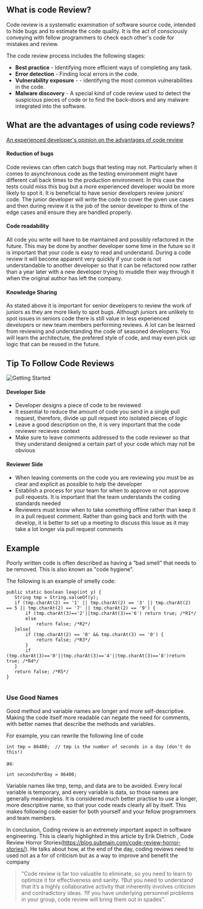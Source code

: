 ## What is code Review?
Code review is a systematic examination of software source code, intended to hide bugs and to estimate the code quality. It is the act of consciously conveying with fellow programmers to check each other's code for mistakes and review.


The code review process includes the following stages:
- **Best practice** - Identifying more efficient ways of completing any task.
- **Error detection** - Finding local errors in the code.
- **Vulnerability exposure** - - identifying the most common vulnerabilities in the code.
- **Malware discovery** - A special kind of code review used to detect the suspicious pieces of code or to find the back-doors and any malware integrated into the software.


## What are the advantages of using code reviews? 

[An experienced developer's opinion on the advantages of code review](https://simpleprogrammer.com/why-code-reviews-make-better-code-teams/)
#### Reduction of bugs
Code reviews can often catch bugs that testing may not. Particularly when it comes to asynchronous code as the testing environment might have different call back times to the production environment. In this case the tests could miss this bug but a more experienced developer would be more likely to spot it. It is beneficial to have senior developers review juniors' code. The junior developer will write the code to cover the given use cases and then during review it is the job of the senior developer to think of the edge cases and ensure they are handled properly.
#### Code readability
All code you write will have to be maintained and possibly refactored in the future. This may be done by another developer some time in the future so it is important that your code is easy to read and understand. During a code review it will become apparent very quickly if your code is not understandable to another developer so that it can be refactored now rather than a year later with a new developer trying to muddle their way through it when the original author has left the company.
#### Knowledge Sharing 
As stated above it is important for senior developers to review the work of juniors as they are more likely to spot bugs. Although juniors are unlikely to spot issues in seniors code there is still value in less experienced developers or new team members performing reviews. A lot can be learned from reviewing and understanding the code of seasoned developers. You will learn the architecture, the prefered style of code, and may even pick up logic that can be reused in the future.


## Tip To Follow Code Reviews
![Getting Started](https://i.postimg.cc/ncMPgjjb/Overview-of-the-Code-Review-Process.png)



#### Developer Side
- Developer designs a piece of code to be reviewed
- It essential to reduce the amount of code you send in a single pull request, therefore, divide up pull request into isolated pieces of logic
- Leave a good description on the, it is very important that the code reviewer recieves context
- Make sure to leave comments addressed to the code reviewer so that they understand designed a certain part of your code which may not be obvious

#### Reviewer Side
- When leaving comments on the code you are reviewing you must be as clear and explicit as possible to help the developer
- Establish a process for your team for when to approve or not approve pull requests. It is important that the team understands the coding standards needed
- Reviewers must know when to take something offline rather than keep it in a pull request comment. Rather than going back and forth with the develop, it is better to set up a meeting to discuss this issue as it may take a lot longer via pull request comments

## Example

Poorly written code is often described as having a “bad smell” that needs to be removed. This is also known as "code hygiene".

The following is an example of smelly code:

```
public static boolean leap(int y) {
   String tmp = String.valueOf(y);
   if (tmp.charAt(2) == '1' || tmp.charAt(2) == '3' || tmp.charAt(2) == 5 || tmp.charAt(2) == '7' || tmp.charAt(2) == '9') {
       if (tmp.charAt(3)=='2'||tmp.charAt(3)=='6') return true; /*R1*/
       else
           return false; /*R2*/
   }else{
       if (tmp.charAt(2) == '0' && tmp.charAt(3) == '0') {
           return false; /*R3*/
       }
       if (tmp.charAt(3)=='0'||tmp.charAt(3)=='4'||tmp.charAt(3)=='8')return true; /*R4*/
   }
   return false; /*R5*/
}
 
```
### Use Good Names

Good method and variable names are longer and more self-descriptive. Making the code itself more readable can negate the need for comments, with better names that describe the methods and variables.

For example, you can rewrite the following line of code
```
int tmp = 86400;  // tmp is the number of seconds in a day (don't do this!)
```
as:
```
int secondsPerDay = 86400;
```
Variable names like tmp, temp, and data are to be avoided. Every local variable is temporary, and every variable is data, so those names are generally meaningless. It is considered much better practise to use a longer, more descriptive name, so that your code reads clearly all by itself. This makes following code easier for both yourself and your fellow programmers and team members.

In conclusion, Coding review is an extremely important aspect in software engineering. This is clearly highlighted in this article by Erik Dietrich , Code Review Horror Stories(https://blog.submain.com/code-review-horror-stories/). He talks about how, at the end of the day, coding reviews need to used not as a for of criticism but as a way to improve and benefit the company

> "Code review is far too valuable to eliminate, so you need to learn to optimize it for effectiveness and sanity. ?But you need to understand that it’s a highly
> collaborative activity that inherently involves criticism and contradictory ideas. ?If you have underlying personnel problems in your group, code review will
> bring them out in spades".